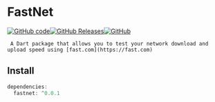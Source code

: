 # FastNet

[![GitHub code](https://img.shields.io/github/languages/code-size/dammak/FastNet)](https://github.com/DAMMAK/FastNet)[![GitHub Releases](https://img.shields.io/github/downloads/dammak/FastNet/total)](https://github.com/DAMMAK/FastNet)[![GitHub](https://img.shields.io/github/license/dammak/FastNet)](https://github.com/DAMMAK/FastNet)

```
 A Dart package that allows you to test your network download and upload speed using [fast.com](https://fast.com)

```

## Install

```dart
dependencies:
  fastnet: ^0.0.1

```
